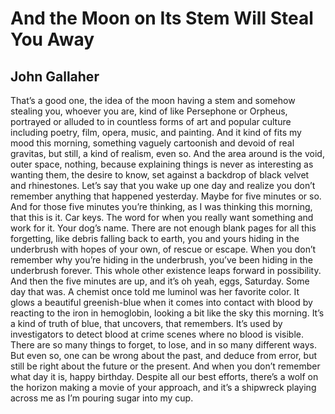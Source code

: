 # And the Moon on Its Stem Will Steal You Away
## John Gallaher
That’s a good one, the idea of the moon having a stem and somehow
stealing you, whoever you are, kind of like Persephone or Orpheus,
portrayed or alluded to in countless forms of art and popular culture
including poetry, film, opera, music, and painting. And it kind of fits
my mood this morning, something vaguely cartoonish and devoid
of real gravitas, but still, a kind of realism, even so. And the area
around is the void, outer space, nothing, because explaining things
is never as interesting as wanting them, the desire to know, set against
a backdrop of black velvet and rhinestones. Let’s say that you wake up
one day and realize you don’t remember anything that happened
yesterday. Maybe for five minutes or so. And for those five minutes
you’re thinking, as I was thinking this morning, that this is it. Car keys.
The word for when you really want something and work for it.
Your dog’s name. There are not enough blank pages for all this
forgetting, like debris falling back to earth, you and yours hiding in
the underbrush with hopes of your own, of rescue or escape.
When you don’t remember why you’re hiding in the underbrush,
you’ve been hiding in the underbrush forever. This whole other
existence leaps forward in possibility. And then the five minutes
are up, and it’s oh yeah, eggs, Saturday. Some day that was.
A chemist once told me luminol was her favorite color. It glows
a beautiful greenish-blue when it comes into contact with blood
by reacting to the iron in hemoglobin, looking a bit like the sky
this morning. It’s a kind of truth of blue, that uncovers, that
remembers. It’s used by investigators to detect blood at crime scenes
where no blood is visible. There are so many things to forget,
to lose, and in so many different ways. But even so, one can be wrong
about the past, and deduce from error, but still be right about
the future or the present. And when you don’t remember what day
it is, happy birthday. Despite all our best efforts, there’s a wolf
on the horizon making a movie of your approach, and it’s
a shipwreck playing across me as I’m pouring sugar into my cup.